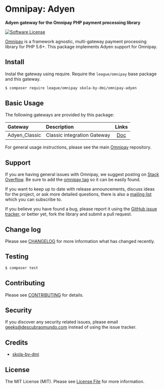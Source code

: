 # Omnipay: Adyen

**Adyen gateway for the Omnipay PHP payment processing library**

[![Software License](https://img.shields.io/badge/license-MIT-brightgreen.svg?style=flat-square)](LICENSE.md)

[Omnipay](https://github.com/thephpleague/omnipay) is a framework agnostic, multi-gateway payment
processing library for PHP 5.6+. This package implements Adyen support for Omnipay.

## Install

Instal the gateway using require. Require the `league/omnipay` base package and this gateway.

``` bash
$ composer require league/omnipay skola-by-dmi/omnipay-adyen
```

## Basic Usage

The following gateways are provided by this package:

| Gateway       	    		|         Description             | Links |
|:---------------	    	|:---------------------------     |:----------:|
| Adyen_Classic 	    		| Classic integration Gateway             | [Doc](https://docs.adyen.com/api-explorer/#/Payment/v52/overview) |

For general usage instructions, please see the main [Omnipay](https://github.com/thephpleague/omnipay) repository.

## Support

If you are having general issues with Omnipay, we suggest posting on
[Stack Overflow](http://stackoverflow.com/). Be sure to add the
[omnipay tag](http://stackoverflow.com/questions/tagged/omnipay) so it can be easily found.

If you want to keep up to date with release announcements, discuss ideas for the project,
or ask more detailed questions, there is also a [mailing list](https://groups.google.com/forum/#!forum/omnipay) which
you can subscribe to.

If you believe you have found a bug, please report it using the [GitHub issue tracker](https://github.com/skola-by-dmi/omnipay-adyen/issues),
or better yet, fork the library and submit a pull request.

## Change log

Please see [CHANGELOG](CHANGELOG.md) for more information what has changed recently.

## Testing

``` bash
$ composer test
```

## Contributing

Please see [CONTRIBUTING](CONTRIBUTING.md) for details.

## Security

If you discover any security related issues, please email geeks@descubraomundo.com instead of using the issue tracker.

## Credits

- [skola-by-dmi](https://github.com/skola-by-dmi/)

## License

The MIT License (MIT). Please see [License File](LICENSE.md) for more information.
